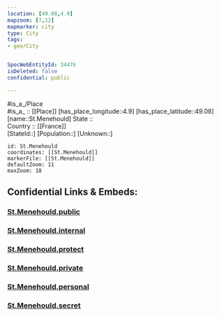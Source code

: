 ```yaml
---
location: [49.08,4.9] 
mapzoom: [7,12] 
mapmarker: city 
type: City
tags:
- geo/City


SpocWebEntityId: 34476
isDeleted: false
confidential: public

---
```

#is_a_/Place  
#is_a_ :: [[Place]] 
[has_place_longitude::4.9] 
[has_place_latitude::49.08] 
[name::St.Menehould] 
State ::  
Country :: [[France]]  
[StateId::] 
[Population::] 
[Unknown::] 


```leaflet
id: St.Menehould
coordinates: [[St.Menehould]] 
markerFile: [[St.Menehould]] 
defaultZoom: 11 
maxZoom: 18
```


## Confidential Links & Embeds: 

### [St.Menehould.public](/_public/\Earth\Continent\Europe\Europe~West\France\regions~France\Grand_Est\departments~Grand_Est\Marne\communes~Marne\Sainte-Menehould\cities~Sainte-MenehouldSt.Menehould.public.md) 

### [St.Menehould.internal](/_internal/\Earth\Continent\Europe\Europe~West\France\regions~France\Grand_Est\departments~Grand_Est\Marne\communes~Marne\Sainte-Menehould\cities~Sainte-MenehouldSt.Menehould.internal.md) 

### [St.Menehould.protect](/_protect/\Earth\Continent\Europe\Europe~West\France\regions~France\Grand_Est\departments~Grand_Est\Marne\communes~Marne\Sainte-Menehould\cities~Sainte-MenehouldSt.Menehould.protect.md) 

### [St.Menehould.private](/_private/\Earth\Continent\Europe\Europe~West\France\regions~France\Grand_Est\departments~Grand_Est\Marne\communes~Marne\Sainte-Menehould\cities~Sainte-MenehouldSt.Menehould.private.md) 

### [St.Menehould.personal](/_personal/\Earth\Continent\Europe\Europe~West\France\regions~France\Grand_Est\departments~Grand_Est\Marne\communes~Marne\Sainte-Menehould\cities~Sainte-MenehouldSt.Menehould.personal.md) 

### [St.Menehould.secret](/_secret/\Earth\Continent\Europe\Europe~West\France\regions~France\Grand_Est\departments~Grand_Est\Marne\communes~Marne\Sainte-Menehould\cities~Sainte-MenehouldSt.Menehould.secret.md)

